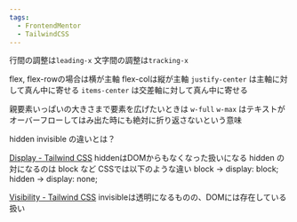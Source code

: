```yaml
---
tags:
  - FrontendMentor
  - TailwindCSS
---
```

行間の調整は`leading-x`
文字間の調整は`tracking-x`

flex, flex-rowの場合は横が主軸
flex-colは縦が主軸
`justify-center` は主軸に対して真ん中に寄せる
`items-center` は交差軸に対して真ん中に寄せる

親要素いっぱいの大きさまで要素を広げたいときは `w-full`
`w-max` はテキストがオーバーフローしてはみ出た時にも絶対に折り返さないという意味


 hidden invisible の違いとは？

[Display - Tailwind CSS](https://tailwindcss.com/docs/display#hidden)
hiddenはDOMからもなくなった扱いになる
hidden の対になるのは block など
CSSでは以下のような違い
block -> display: block;
hidden -> display: none;

[Visibility - Tailwind CSS](https://tailwindcss.com/docs/visibility#invisible)
invisibleは透明になるものの、DOMには存在している扱い